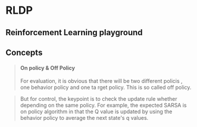 # RLDP

## Reinforcement Learning playground




## Concepts  

> ####  On policy &  Off Policy
> For evaluation, it is obvious that there will be two different policis , one behavior policy  and  one ta         rget policy.  This is so called off policy.  


> But for control, the keypoint is to check the  update rule whether depending on the same policy.  For example, the expected SARSA is on policy algorithm in that the Q value is updated by using the behavior policy to average  the next state's q values.  







